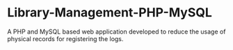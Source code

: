 # Library-Management-PHP-MySQL
A PHP and MySQL  based web application developed to reduce the usage of physical records for registering the logs.
